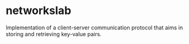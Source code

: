 # networkslab
Implementation of a client-server communication protocol that aims in storing and retrieving key-value pairs.
